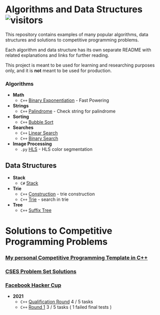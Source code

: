 #  Algorithms and Data Structures  ![visitors](https://visitor-badge.glitch.me/badge?page_id=odilov.algo)

This repository contains examples of many popular algorithms, data structures and solutions to competitive programming problems.

Each algorithm and data structure has its own separate README with related explanations and links for further reading.

This project is meant to be used for learning and researching purposes
only, and it is **not** meant to be used for production.

### Algorithms

* **Math**
  * `C++` [Binary Exponentiation](algo/math/fast-powering/) - Fast Powering
* **Strings**
  * `C++` [Palindrome](algo/strings/palindrome) - Check string for palindrome
* **Sorting**
  * `C++` [Bubble Sort](algo/sorting/bubble-sort)
* **Searches**
  * `C++` [Linear Search](algo/search/linear-search)
  * `C++` [Binary Search](algo/search/binary-search)
* **Image Processing**
  * `.py` [HLS](imgage-processing) - HLS color segmentation

## Data Structures

* **Stack**
  * `C#` [Stack](data-structure/Stack)
* **Trie**
  * `C++` [Construction](data-structure/trie/construction) - trie construction
  * `C++` [Trie](data-structure/trie/search) - search in trie
* **Tree**
  * `C++` [Suffix Tree](data-structure/tree/suffix-tree)


#  Solutions to Competitive Programming Problems

### [My personal Competitive Programming Template in C++](template)
### [CSES Problem Set Solutions](solutions/CSES)
### [Facebook Hacker Cup](solutions/facebook-hacker-cup)
* **2021**
  * `C++` [Qualification Round](solutions/facebook-hacker-cup/2021/Qualification%20Round) 4 / 5 tasks
  * `C++` [Round 1](solutions/facebook-hacker-cup/2021/Round%201) 3 / 5 tasks ( 1 failed final tests )
